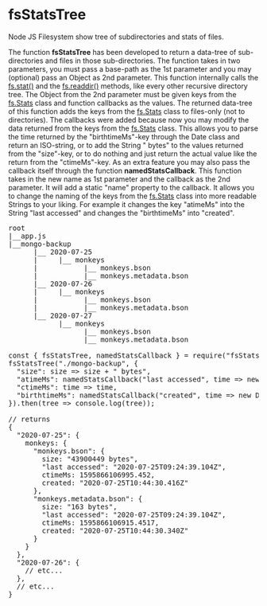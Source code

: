 # fsStatsTree
Node JS Filesystem show tree of subdirectories and stats of files.

The function <b>fsStatsTree</b> has been developed to return a data-tree of sub-directories and files in those sub-directories. The function takes in two parameters, you must pass a base-path as the 1st parameter and you may (optional) pass an Object as 2nd parameter. This function internally calls the <a href="https://nodejs.org/dist/latest-v12.x/docs/api/fs.html#fs_fs_stat_path_options_callback">fs.stat()</a> and the <a href="https://nodejs.org/dist/latest-v12.x/docs/api/fs.html#fs_fs_readdir_path_options_callback">fs.readdir()</a> methods, like every other recursive directory tree. The Object from the 2nd parameter must be given keys from the <a href="https://nodejs.org/dist/latest-v12.x/docs/api/fs.html#fs_class_fs_stats">fs.Stats</a> class and function callbacks as the values. The returned data-tree of this function adds the keys from the <a href="https://nodejs.org/dist/latest-v12.x/docs/api/fs.html#fs_class_fs_stats">fs.Stats</a> class to files-only (not to directories). The callbacks were added because now you may modify the data returned from the keys from the <a href="https://nodejs.org/dist/latest-v12.x/docs/api/fs.html#fs_class_fs_stats">fs.Stats</a> class. This allows you to parse the time returned by the "birthtimeMs"-key through the Date class and return an ISO-string, or to add the String " bytes" to the values returned from the "size"-key, or to do nothing and just return the actual value like the return from the "ctimeMs"-key. As an extra feature you may also pass the callback itself through the function <b>namedStatsCallback</b>. This function takes in the new name as 1st parameter and the callback as the 2nd parameter. It will add a static "name" property to the callback. It allows you to change the naming of the keys from the <a href="https://nodejs.org/dist/latest-v12.x/docs/api/fs.html#fs_class_fs_stats">fs.Stats</a> class into more readable Strings to your liking. For example it changes the key "atimeMs" into the String "last accessed" and changes the "birthtimeMs" into "created".

<pre>
root
|__app.js
|__mongo-backup
      |__ 2020-07-25
      |     |__ monkeys
      |           |__ monkeys.bson
      |           |__ monkeys.metadata.bson
      |__ 2020-07-26
      |     |__ monkeys
      |           |__ monkeys.bson
      |           |__ monkeys.metadata.bson
      |__ 2020-07-27
            |__ monkeys
                  |__ monkeys.bson
                  |__ monkeys.metadata.bson

const { fsStatsTree, namedStatsCallback } = require("fsStatsTree");
fsStatsTree("./mongo-backup", {
  "size": size => size + " bytes",
  "atimeMs": namedStatsCallback("last accessed", time => new Date(time).toISOString()),
  "ctimeMs": time => time,
  "birthtimeMs": namedStatsCallback("created", time => new Date(time).toISOString())
}).then(tree => console.log(tree));

// returns
{
  "2020-07-25": {
    monkeys: {
      "monkeys.bson": {
        size: "43900449 bytes",
        "last accessed": "2020-07-25T09:24:39.104Z",
        ctimeMs: 1595866106995.452,
        created: "2020-07-25T10:44:30.416Z"
      },
      "monkeys.metadata.bson": {
        size: "163 bytes",
        "last accessed": "2020-07-25T09:24:39.104Z",
        ctimeMs: 1595866106915.4517,
        created: "2020-07-25T10:44:30.340Z"
      }
    }
  },
  "2020-07-26": {
    // etc...
  },
  // etc...
}
</pre>
